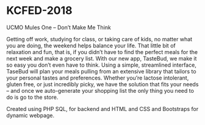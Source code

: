 # KCFED-2018
UCMO Mules One – Don’t Make Me Think

Getting off work, studying for class, or taking care of kids, no matter what you are doing, the weekend helps balance your life.  That little bit of relaxation and fun, that is, if you didn’t have to find the perfect meals for the next week and make a grocery list.  With our new app, TasteBud, we make it so easy you don’t even have to think.  Using a simple, streamlined interface, TaseBud will plan your meals pulling from an extensive library that tailors to your personal tastes and preferences. Whether you’re lactose intolerant, gluten free, or just incredibly picky, we have the solution that fits your needs – and once we auto-generate your shopping list the only thing you need to do is go to the store.

Created using PHP SQL, for backend and HTML and CSS and Bootstraps  for dynamic webpage. 
